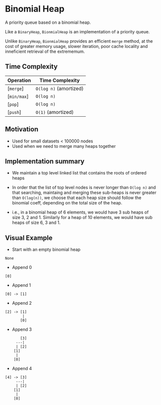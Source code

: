 # Binomial Heap

A priority queue based on a binomial heap.

Like a `BinaryHeap`, `BionmialHeap` is an implementation of a priority queue.

Unlike
`BinaryHeap`, `BionmialHeap` provides an efficient `merge` method, at the cost of greater
memory usage, slower iteration, poor cache locality and inneficient retrieval of the extrememum.

## Time Complexity

| Operation   | Time Complexity        |
| ----------- | ---------------------- |
| [`merge`]   | `O(log n)` (amortized) |
| [`min/max`] | `O(log n)`             |
| [`pop`]     | `O(log n)`             |
| [`push`]    | `O(1)` (amortized)     |

## Motivation

- Used for small datasets < 100000 nodes
- Used when we need to merge many heaps together

## Implementation summary

- We maintain a top level linked list that contains the roots of ordered heaps
- In order that the list of top level nodes is never longer than `O(log n)` and that searching, maintaing and merging these sub-heaps is never greater than `O(log(n))`, we choose that each heap size should follow the binomial coeff, depending on the total size of the heap.

- i.e., in a binomial heap of 6 elements, we would have 3 sub heaps of size 3, 2 and 1. Similarly for a heap of 10 elements, we would have sub heaps of size 6, 3 and 1.

## Visual Example

- Start with an empty binomial heap

```
None
```

- Append 0

```
[0]
```

- Append 1

```
[0] -> [1]
```

- Append 2

```
[2] -> [1]
        |
       [0]
```

- Append 3

```
       [3]
     ---|
     | [2]
    [1]
     |
    [0]
```

- Append 4

```
[4] -> [3]
     ---|
     | [2]
    [1]
     |
    [0]

```
